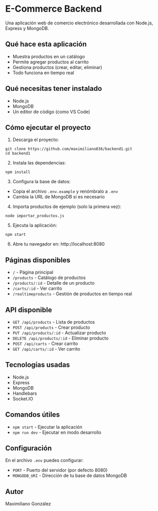 # E-Commerce Backend

Una aplicación web de comercio electrónico desarrollada con Node.js, Express y MongoDB.

## Qué hace esta aplicación

- Muestra productos en un catálogo
- Permite agregar productos al carrito
- Gestiona productos (crear, editar, eliminar)
- Todo funciona en tiempo real

## Qué necesitas tener instalado

- Node.js
- MongoDB
- Un editor de código (como VS Code)

## Cómo ejecutar el proyecto

1. Descarga el proyecto:
```
git clone https://github.com/maximiliano836/backend1.git
cd backend1
```

2. Instala las dependencias:
```
npm install
```

3. Configura la base de datos:
- Copia el archivo `.env.example` y renómbralo a `.env`
- Cambia la URL de MongoDB si es necesario

4. Importa productos de ejemplo (solo la primera vez):
```
node importar_productos.js
```

5. Ejecuta la aplicación:
```
npm start
```

6. Abre tu navegador en: http://localhost:8080

## Páginas disponibles

- `/` - Página principal
- `/products` - Catálogo de productos
- `/products/:id` - Detalle de un producto
- `/carts/:id` - Ver carrito
- `/realtimeproducts` - Gestión de productos en tiempo real

## API disponible

- `GET /api/products` - Lista de productos
- `POST /api/products` - Crear producto
- `PUT /api/products/:id` - Actualizar producto
- `DELETE /api/products/:id` - Eliminar producto
- `POST /api/carts` - Crear carrito
- `GET /api/carts/:id` - Ver carrito

## Tecnologías usadas

- Node.js
- Express
- MongoDB
- Handlebars
- Socket.IO

## Comandos útiles

- `npm start` - Ejecutar la aplicación
- `npm run dev` - Ejecutar en modo desarrollo

## Configuración

En el archivo `.env` puedes configurar:
- `PORT` - Puerto del servidor (por defecto 8080)
- `MONGODB_URI` - Dirección de tu base de datos MongoDB

## Autor

Maximiliano González
